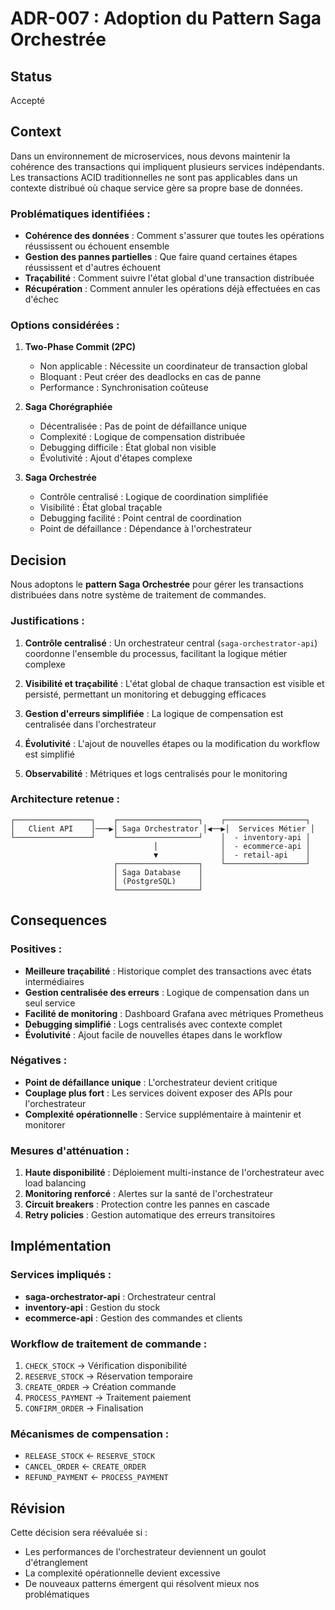 # ADR-007 : Adoption du Pattern Saga Orchestrée

## Status
Accepté

## Context
Dans un environnement de microservices, nous devons maintenir la cohérence des transactions qui impliquent plusieurs services indépendants. Les transactions ACID traditionnelles ne sont pas applicables dans un contexte distribué où chaque service gère sa propre base de données.

### Problématiques identifiées :
- **Cohérence des données** : Comment s'assurer que toutes les opérations réussissent ou échouent ensemble
- **Gestion des pannes partielles** : Que faire quand certaines étapes réussissent et d'autres échouent  
- **Traçabilité** : Comment suivre l'état global d'une transaction distribuée
- **Récupération** : Comment annuler les opérations déjà effectuées en cas d'échec

### Options considérées :

1. **Two-Phase Commit (2PC)**
   - Non applicable : Nécessite un coordinateur de transaction global
   - Bloquant : Peut créer des deadlocks en cas de panne
   - Performance : Synchronisation coûteuse

2. **Saga Chorégraphiée**
   - Décentralisée : Pas de point de défaillance unique
   - Complexité : Logique de compensation distribuée
   - Debugging difficile : État global non visible
   - Évolutivité : Ajout d'étapes complexe

3. **Saga Orchestrée**
   - Contrôle centralisé : Logique de coordination simplifiée
   - Visibilité : État global traçable
   - Debugging facilité : Point central de coordination
   - Point de défaillance : Dépendance à l'orchestrateur

## Decision
Nous adoptons le **pattern Saga Orchestrée** pour gérer les transactions distribuées dans notre système de traitement de commandes.

### Justifications :

1. **Contrôle centralisé** : Un orchestrateur central (`saga-orchestrator-api`) coordonne l'ensemble du processus, facilitant la logique métier complexe

2. **Visibilité et traçabilité** : L'état global de chaque transaction est visible et persisté, permettant un monitoring et debugging efficaces

3. **Gestion d'erreurs simplifiée** : La logique de compensation est centralisée dans l'orchestrateur

4. **Évolutivité** : L'ajout de nouvelles étapes ou la modification du workflow est simplifié

5. **Observabilité** : Métriques et logs centralisés pour le monitoring

### Architecture retenue :

```
┌─────────────────┐    ┌──────────────────┐    ┌──────────────────┐
│   Client API    │───▶│ Saga Orchestrator │◀──▶│  Services Métier │
└─────────────────┘    └──────────────────┘    │  - inventory-api │
                                │              │  - ecommerce-api │
                                ▼              │  - retail-api    │
                       ┌──────────────────┐    └──────────────────┘
                       │ Saga Database    │
                       │ (PostgreSQL)     │
                       └──────────────────┘
```

## Consequences

### Positives :
- **Meilleure traçabilité** : Historique complet des transactions avec états intermédiaires
- **Gestion centralisée des erreurs** : Logique de compensation dans un seul service
- **Facilité de monitoring** : Dashboard Grafana avec métriques Prometheus
- **Debugging simplifié** : Logs centralisés avec contexte complet
- **Évolutivité** : Ajout facile de nouvelles étapes dans le workflow

### Négatives :
- **Point de défaillance unique** : L'orchestrateur devient critique
- **Couplage plus fort** : Les services doivent exposer des APIs pour l'orchestrateur
- **Complexité opérationnelle** : Service supplémentaire à maintenir et monitorer

### Mesures d'atténuation :
1. **Haute disponibilité** : Déploiement multi-instance de l'orchestrateur avec load balancing
2. **Monitoring renforcé** : Alertes sur la santé de l'orchestrateur
3. **Circuit breakers** : Protection contre les pannes en cascade
4. **Retry policies** : Gestion automatique des erreurs transitoires

## Implémentation

### Services impliqués :
- **saga-orchestrator-api** : Orchestrateur central
- **inventory-api** : Gestion du stock
- **ecommerce-api** : Gestion des commandes et clients

### Workflow de traitement de commande :
1. `CHECK_STOCK` → Vérification disponibilité
2. `RESERVE_STOCK` → Réservation temporaire  
3. `CREATE_ORDER` → Création commande
4. `PROCESS_PAYMENT` → Traitement paiement
5. `CONFIRM_ORDER` → Finalisation

### Mécanismes de compensation :
- `RELEASE_STOCK` ← `RESERVE_STOCK`
- `CANCEL_ORDER` ← `CREATE_ORDER`  
- `REFUND_PAYMENT` ← `PROCESS_PAYMENT`

## Révision
Cette décision sera réévaluée si :
- Les performances de l'orchestrateur deviennent un goulot d'étranglement
- La complexité opérationnelle devient excessive
- De nouveaux patterns émergent qui résolvent mieux nos problématiques 